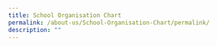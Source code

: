 ```yaml
---
title: School Organisation Chart
permalink: /about-us/School-Organisation-Chart/permalink/
description: ""
---
```

